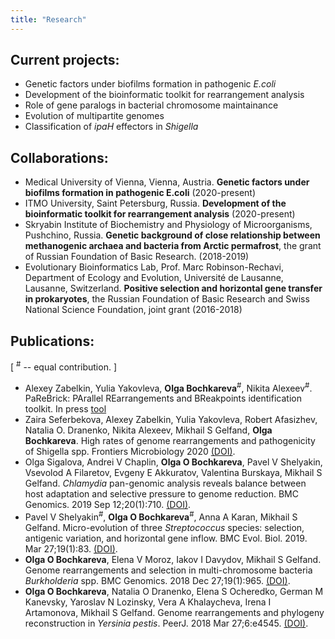 ```yaml
---
title: "Research"
---
```


## Current projects:

- Genetic factors under biofilms formation in pathogenic _E.coli_
- Development of the bioinformatic toolkit for rearrangement analysis
- Role of gene paralogs in bacterial chromosome maintainance
- Evolution of multipartite genomes
- Classification of _ipaH_ effectors in _Shigella_

## Collaborations:

- Medical University of Vienna, Vienna, Austria. **Genetic factors under biofilms formation in pathogenic E.coli** (2020-present)
- ITMO University, Saint Petersburg, Russia. **Development of the bioinformatic toolkit for rearrangement analysis** (2020-present)
- Skryabin Institute of Biochemistry and Physiology of Microorganisms, Pushchino, Russia. **Genetic background of close relationship between methanogenic archaea and bacteria from Arctic permafrost**, the grant of Russian Foundation of Basic Research. (2018-2019)
- Evolutionary Bioinformatics Lab, Prof. Marc Robinson-Rechavi, Department of Ecology and Evolution, Université de Lausanne, Lausanne, Switzerland. **Positive selection and horizontal gene transfer in prokaryotes**, the Russian Foundation of Basic Research and Swiss National Science Foundation, joint grant (2016-2018)

## Publications:
[ <sup>#</sup> -- equal contribution. ]

- Alexey Zabelkin, Yulia Yakovleva, **Olga Bochkareva**<sup>#</sup>, Nikita Alexeev<sup>#</sup>. PaReBrick: PArallel REarrangements and BReakpoints identification toolkit. In press [tool](https://github.com/ctlab/parallel-rearrangements) 
- Zaira Seferbekova, Alexey Zabelkin, Yulia Yakovleva, Robert Afasizhev, Natalia O. Dranenko, Nikita Alexeev, Mikhail S Gelfand, **Olga Bochkareva**. High rates of genome rearrangements and pathogenicity of Shigella spp. Frontiers Microbiology 2020 [(DOI)](https://doi.org/0.3389/fmicb.2021.628622).
- Olga Sigalova, Andrei V Chaplin, **Olga O Bochkareva**, Pavel V Shelyakin, Vsevolod A Filaretov, Evgeny E Akkuratov, Valentina Burskaya, Mikhail S Gelfand. _Chlamydia_ pan-genomic analysis reveals balance between host adaptation and selective pressure to genome reduction. BMC Genomics. 2019 Sep 12;20(1):710. [(DOI)](https://doi.org/10.1186/s12864-019-6059-5).
- Pavel V Shelyakin<sup>#</sup>, **Olga O Bochkareva**<sup>#</sup>, Anna A Karan, Mikhail S Gelfand. Micro-evolution of three _Streptococcus_ species: selection, antigenic variation, and horizontal gene inflow. BMC Evol. Biol. 2019. Mar 27;19(1):83. [(DOI)](https://doi.org/10.1186/s12862-019-1403-6).
- **Olga O Bochkareva**, Elena V Moroz, Iakov I Davydov, Mikhail S Gelfand. Genome rearrangements and selection in multi-chromosome bacteria _Burkholderia_ spp. BMC Genomics. 2018 Dec 27;19(1):965. [(DOI)](https://doi.org/10.1186/s12864-018-5245-1).
- **Olga O Bochkareva**, Natalia O Dranenko, Elena S Ocheredko, German M Kanevsky, Yaroslav N Lozinsky, Vera A Khalaycheva, Irena I Artamonova, Mikhail S Gelfand. Genome rearrangements and phylogeny reconstruction in _Yersinia pestis_. PeerJ. 2018 Mar 27;6:e4545. [(DOI)](https://doi.org/10.7717/peerj.4545).

